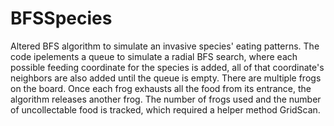 # BFSSpecies
Altered BFS algorithm to simulate an invasive species' eating patterns. The code ipelements a queue to simulate a radial BFS search, where each possible feeding coordinate for the species is added, all of that coordinate's neighbors are also added until the queue is empty. There are multiple frogs on the board. Once each frog exhausts all the food from its entrance, the algorithm releases another frog. The number of frogs used and the number of uncollectable food is tracked, which required a helper method GridScan.
